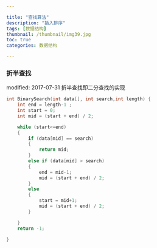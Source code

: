 ```yaml
---

title: "查找算法"
description: "插入排序"
tags: [数据结构]
thumbnail: /thumbnail/img39.jpg
toc: true
categories: 数据结构

---
```


### 折半查找
modified: 2017-07-31
折半查找即二分查找的实现
<!--more-->
```c
int BinarySearch(int data[], int search,int length) {
	int end = length-1 ;
	int start = 0;
	int mid = (start + end) / 2;

	while (start<=end)
	{
		if (data[mid] == search)
		{
			return mid;
		}
		else if (data[mid] > search)
		{
			end = mid-1;
			mid = (start + end) / 2;
		}
		else
		{
			start = mid+1;
			mid = (start + end) / 2;
		}

	}
	return -1;

}

```